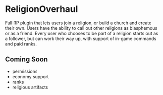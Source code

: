 # ReligionOverhaul
Full RP plugin that lets users join a religion, or build a church and create their own. Users have the ability to call out other religions as blasphemous or as a friend. Every user who chooses to be part of a religion starts out as a follower, but can work their way up, with support of in-game commands and paid ranks.  

Coming Soon
------
* permissions  
* economy support  
* ranks  
* religious artifacts
